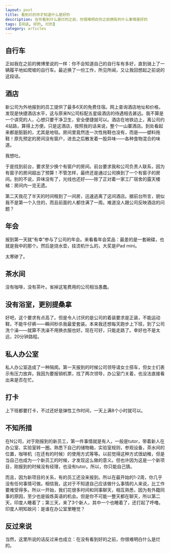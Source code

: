 ```yaml
---
layout: post
title: 看到烂的你才知道什么是好的
description: 在你看到什么是烂的之前，你很难明白你之前拥有的什么事情是好的
tags: [闲话, 好的, 烂的]
category: articles
---
```


## 自行车
正如我在之前的微博里说的一样：你不会知道自己的自行车有多好，直到骑上了一辆履平地如爬坡的自行车。最近换了一份工作，所见所闻，又让我回想起之前说的这段话。

## 酒店
新公司为外地报到的员工提供了最多6天的免费住宿。网上查询酒店地址和价格，发现是快捷酒店水平，这与原来N公司标配五星级酒店的待遇相去甚远。我不算是一个讲究的人，心想只要干净卫生，安全便捷就可以。酒店在地铁边上，离公司约4站路，算得上方便。只是这酒店，按照我的话来说，整个一山寨酒店。到处看起来都是脏脏的，尤其是地毯。房间里竟然连一次性拖鞋也没有，而是——塑料拖鞋！原先预定的房间没有窗户，进去之后散发着一股异味——各种食物混合的味道。

我想吐。

于是找到前台，要求至少换个有窗户的房间。前台要求我和公司负责人联系，因为有窗子的房间超出了预算！不管怎样，最终还是通过公司换到了一个有窗子的房间。别的不说，异味没有了，光线也还好——除了正对着一家工厂宿舍的露天楼梯：房间内一览无遗。

第二天我花了半天的时间租到了一间房，迅速逃离了这间酒店。据前台所言，貌似我不是第一个入住的，而且前面的人都住满了一周。难道没人跟公司反映酒店的问题？

## 年会
报到第一天就“有幸”参与了公司的年会。来看看年会奖品：最差的是一套碗碟，也就是我中的那个。然后是烧水壶，挂烫机什么的，大奖是iPad mini。

太寒碜了。

## 茶水间
没有咖啡，没有茶叶。省掉这笔费用的公司相当愚蠢。

## 没有浴室，更别提桑拿
好吧，这个要求有点高了。但是令人讨厌的是公司的着装要求是正装，不能运动鞋，不能牛仔裤——瞬间秒杀我最爱套装。本来我还想每天跑步上下班，到了公司洗个澡——就算不洗澡不用换衣服也好。现在可好，只能走路了。幸好也不是太远，20分钟路程。

## 私人办公室
私人办公室造成了一种隔阂。第一天报到的时候公司领导请女士搭车，但女士们表示有压力放弃。我因为要报销机票，找了两次领导，办公室门关着，也没法直接看出来是否在忙。

## 打卡
上下班都要打卡，不过还好是弹性工作时间，一天上满8个小时就可以。

## 不知所措
在N公司，对于刚报到的新员工，第一件事情就是有人，一般是tutor，带着新人在办公室、实验室转一圈。熟悉下自己的储物箱，实验室规则，参观设备，茶水间的位置，咖啡机（在还有的时候）的使用方式等等。以前觉得这种方式很幼稚，但是当自己也成为一个新员工的时候，才发现这么做的意义。但也许因为这是一个新项目，刚报到的时候没有经理，也没有tutor。所以，你只能自己猜。

而且，因为新项目的关系，有的员工还没来报到。所以在最开始的1-2周，你几乎没有任何事情可做。相信我，这对于不知道自己应该做什么事情的人来说，比工作要难受得多。所以一开始，我们花很多时间和同事聊天，相互熟悉，因为有外籍同事的原因，至少也是锻炼英语的机会。但是你不可能一整天都在聊天，所以第二天，印度人睡着了；第三天，来了3个新人，其中一个也睡着了，还打起了呼噜。印度人明知故问：是谁在办公室里睡觉？

## 反过来说
当然，这里所说的话反过来也成立：在没有看到好的之前，你很难明白什么是烂的。



